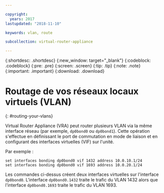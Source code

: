 ```yaml
---

copyright:
  years: 2017
lastupdated: "2018-11-10"

keywords: vlan, route

subcollection: virtual-router-appliance

---
```


{:shortdesc: .shortdesc}
{:new_window: target="_blank"}
{:codeblock: .codeblock}
{:pre: .pre}
{:screen: .screen}
{:tip: .tip}
{:note: .note}
{:important: .important}
{:download: .download}

# Routage de vos réseaux locaux virtuels (VLAN)
{: #routing-your-vlans}

Virtual Router Appliance (VRA) peut router plusieurs VLAN via la même interface réseau (par exemple, `dp0bond0` ou `dp0bond1`). Cette opération s'effectue en définissant le port de commutation en mode de liaison et en configurant des interfaces virtuelles (VIF) sur l'unité.

Par exemple :

```
set interfaces bonding dp0bond0 vif 1432 address 10.0.10.1/24
set interfaces bonding dp0bond0 vif 1693 address 10.0.20.1/24
```

Les commandes ci-dessus créent deux interfaces virtuelles sur l'interface `dp0bond0`. L'interface `dp0bond0.1432` traite le trafic du VLAN 1432 alors que l'interface `dp0bond0.1693` traite le trafic du VLAN 1693.

